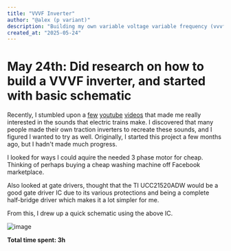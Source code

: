 ```yaml
---
title: "VVVF Inverter"
author: "@alex (p variant)"
description: "Building my own variable voltage variable frequency (vvvf) inverter, just like the ones that power electric trains!"
created_at: "2025-05-24"
---
```


# May 24th: Did research on how to build a VVVF inverter, and started with basic schematic

Recently, I stumbled upon a [few](https://www.youtube.com/watch?v=2mjUHKlSBy4) [youtube](https://www.youtube.com/watch?v=4SfN0O-F9hM) [videos](https://www.youtube.com/watch?v=mKpIqNNc9Kw) that made me really interested in the sounds that electric trains make. I discovered that many people made their own traction inverters to recreate these sounds, and I figured I wanted to try as well. Originally, I started this project a few months ago, but I hadn't made much progress.

I looked for ways I could aquire the needed 3 phase motor for cheap. Thinking of perhaps buying a cheap washing machine off Facebook marketplace.

Also looked at gate drivers, thought that the TI UCC21520ADW would be a good gate driver IC due to its various protections and being a complete half-bridge driver which makes it a lot simpler for me.

From this, I drew up a quick schematic using the above IC. 

![image](https://github.com/user-attachments/assets/87b510aa-837d-4e5f-a4cc-9f309eb8f0d5)


**Total time spent: 3h**
